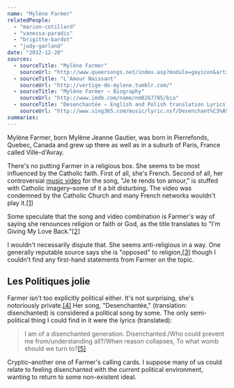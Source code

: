 ```yaml
---
name: "Mylène Farmer"
relatedPeople:
  - "marion-cotillard"
  - "vanessa-paradis"
  - "brigitte-bardot"
  - "judy-garland"
date: "2012-12-20"
sources:
  - sourceTitle: "Mylène Farmer"
    sourceUrl: "http://www.queersongs.net/index.asp?modulo=gayicon&artistid=89"
  - sourceTitle: "L'Amour Naissant"
    sourceUrl: "http://vertige-de-mylene.tumblr.com/"
  - sourceTitle: "Mylène Farmer – Biography"
    sourceUrl: "http://www.imdb.com/name/nm0267785/bio"
  - sourceTitle: "Desenchantée – English and Polish translation Lyrics – Kate Ryan"
    sourceUrl: "http://www.sing365.com/music/lyric.nsf/Desenchant%C3%A9e-English-and-Polish-translation-lyrics-Kate-Ryan/259176092097AE4948256D6500143739"
summaries:
---
```


Mylène Farmer, born Mylène Jeanne Gautier, was born in Pierrefonds, Quebec, Canada and grew up there as well as in a suburb of Paris, France called Ville-d'Avray.

There's no putting Farmer in a religious box. She seems to be most influenced by the Catholic faith. First of all, she's French. Second of all, her controversial [music video](https://www.youtube.com/watch?v=w5rwVEHweTg) for the song, "Je te rends ton amour," is stuffed with Catholic imagery–some of it a bit disturbing. The video was condemned by the Catholic Church and many French networks wouldn't play it.<a class="source-citation" href="#http%3A%2F%2Fwww.queersongs.net%2Findex.asp%3Fmodulo%3Dgayicon%26artistid%3D89" title="Mylène Farmer">[1]</a>

Some speculate that the song and video combination is Farmer's way of saying she renounces religion or faith or God, as the title translates to "I'm Giving My Love Back."<a class="source-citation" href="#http%3A%2F%2Fvertige-de-mylene.tumblr.com%2F" title="L&apos;Amour Naissant">[2]</a>

I wouldn't necessarily dispute that. She seems anti-religious in a way. One generally reputable source says she is "opposed" to religion,<a class="source-citation" href="#http%3A%2F%2Fwww.imdb.com%2Fname%2Fnm0267785%2Fbio" title="Mylène Farmer – Biography">[3]</a> though I couldn't find any first-hand statements from Farmer on the topic.


## Les Politiques jolie

Farmer isn't too explicitly political either. It's not surprising, she's notoriously private.<a class="source-citation" href="#http%3A%2F%2Fwww.imdb.com%2Fname%2Fnm0267785%2Fbio" title="Mylène Farmer – Biography">[4]</a> Her song, "Desenchantée," (translation: disenchanted) is considered a political song by some. The only semi-political thing I could find in it were the lyrics (translated):

>I am of a disenchanted generation. Disenchanted./Who could prevent me from/understanding all?/When reason collapses, To what womb should we turn to?<a class="source-citation" href="#http%3A%2F%2Fwww.sing365.com%2Fmusic%2Flyric.nsf%2FDesenchant%25C3%25A9e-English-and-Polish-translation-lyrics-Kate-Ryan%2F259176092097AE4948256D6500143739" title="Desenchantée – English and Polish translation Lyrics – Kate Ryan">[5]</a>

Cryptic–another one of Farmer's calling cards. I suppose many of us could relate to feeling disenchanted with the current political environment, wanting to return to some non-existent ideal.